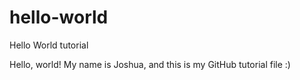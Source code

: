 # hello-world
Hello World tutorial


Hello, world! My name is Joshua, and this is my GitHub tutorial file :)
